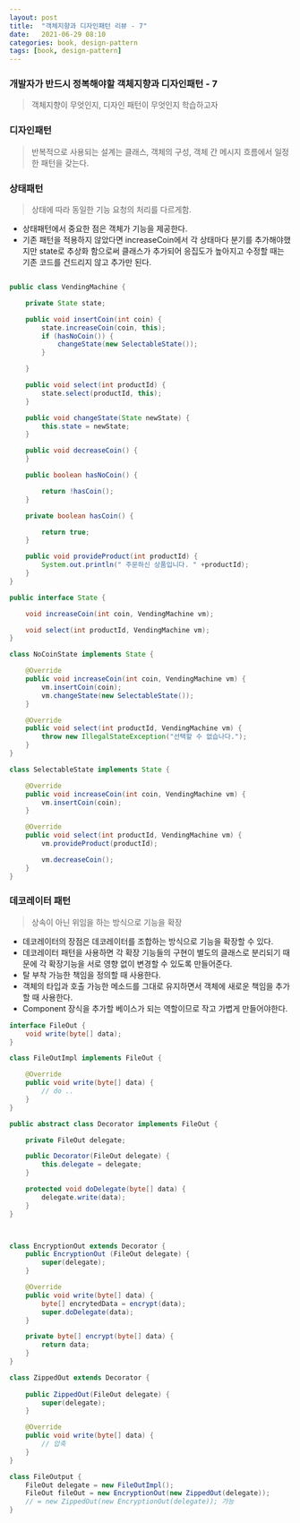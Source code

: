 ```yaml
---
layout: post
title:  "객체지향과 디자인패턴 리뷰 - 7"
date:   2021-06-29 08:10
categories: book, design-pattern
tags: [book, design-pattern]
---
```


### 개발자가 반드시 정복해야할 객체지향과 디자인패턴 - 7

> 객체지향이 무엇인지, 디자인 패턴이 무엇인지 학습하고자

### 디자인패턴
> 반복적으로 사용되는 설계는 클래스, 객체의 구성, 객체 간 메시지 흐름에서 일정한 패턴을 갖는다.

### 상태패턴
> 상태에 따라 동일한 기능 요청의 처리를 다르게함.
- 상태패턴에서 중요한 점은 객체가 기능을 제공한다.
- 기존 패턴을 적용하지 않았다면 increaseCoin에서 각 상태마다 분기를 추가해야했지만 state로 추상화 함으로써 클래스가 추가되어 응집도가 높아지고 수정할 때는 기존 코드를 건드리지 않고 추가만 된다.

```java

public class VendingMachine {

    private State state;

    public void insertCoin(int coin) {
        state.increaseCoin(coin, this);
        if (hasNoCoin()) {
            changeState(new SelectableState());
        }

    }

    public void select(int productId) {
        state.select(productId, this);
    }

    public void changeState(State newState) {
        this.state = newState;
    }

    public void decreaseCoin() {
    }

    public boolean hasNoCoin() {

        return !hasCoin();
    }

    private boolean hasCoin() {

        return true;
    }

    public void provideProduct(int productId) {
        System.out.println(" 주문하신 상품입니다. " +productId);
    }
}

public interface State {

    void increaseCoin(int coin, VendingMachine vm);

    void select(int productId, VendingMachine vm);
}

class NoCoinState implements State {

    @Override
    public void increaseCoin(int coin, VendingMachine vm) {
        vm.insertCoin(coin);
        vm.changeState(new SelectableState());
    }

    @Override
    public void select(int productId, VendingMachine vm) {
        throw new IllegalStateException("선택할 수 없습나다.");
    }
}

class SelectableState implements State {

    @Override
    public void increaseCoin(int coin, VendingMachine vm) {
        vm.insertCoin(coin);
    }

    @Override
    public void select(int productId, VendingMachine vm) {
        vm.provideProduct(productId);

        vm.decreaseCoin();
    }
}
```

### 데코레이터 패턴
> 상속이 아닌 위임을 하는 방식으로 기능을 확장
- 데코레이터의 장점은 데코레이터를 조합하는 방식으로 기능을 확장할 수 있다.
- 데코레이터 패턴을 사용하면 각 확장 기능들의 구현이 별도의 클래스로 분리되기 때문에 각 확장기능을 서로 영향 없이 변경할 수 있도록 만들어준다.
- 탈 부착 가능한 책임을 정의할 때 사용한다.
- 객체의 타입과 호출 가능한 메소드를 그대로 유지하면서 객체에 새로운 책임을 추가할 때 사용한다.
- Component 장식을 추가할 베이스가 되는 역할이므로 작고 가볍게 만들어야한다.

```java
interface FileOut {
    void write(byte[] data);
}

class FileOutImpl implements FileOut {

    @Override
    public void write(byte[] data) {
        // do ..
    }
}

public abstract class Decorator implements FileOut {

    private FileOut delegate;

    public Decorator(FileOut delegate) {
        this.delegate = delegate;
    }

    protected void doDelegate(byte[] data) {
        delegate.write(data);
    }
}



class EncryptionOut extends Decorator {
    public EncryptionOut (FileOut delegate) {
        super(delegate);
    }

    @Override
    public void write(byte[] data) {
        byte[] encrytedData = encrypt(data);
        super.doDelegate(data);
    }

    private byte[] encrypt(byte[] data) {
        return data;
    }
}

class ZippedOut extends Decorator {
    
    public ZippedOut(FileOut delegate) {
        super(delegate);
    }

    @Override
    public void write(byte[] data) {
        // 압축
    }
}

class FileOutput {
    FileOut delegate = new FileOutImpl();
    FileOut fileOut = new EncryptionOut(new ZippedOut(delegate)); 
    // = new ZippedOut(new EncryptionOut(delegate)); 가능
}

```